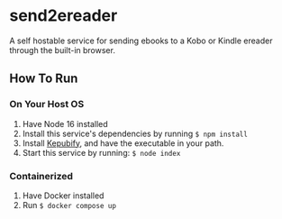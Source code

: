 # send2ereader

A self hostable service for sending ebooks to a Kobo or Kindle ereader through the built-in browser.

## How To Run

### On Your Host OS

1. Have Node 16 installed
2. Install this service's dependencies by running `$ npm install`
3. Install [Kepubify](https://github.com/pgaskin/kepubify), and have the executable in your path.
4. Start this service by running: `$ node index`

### Containerized

1. Have Docker installed
2. Run `$ docker compose up`
